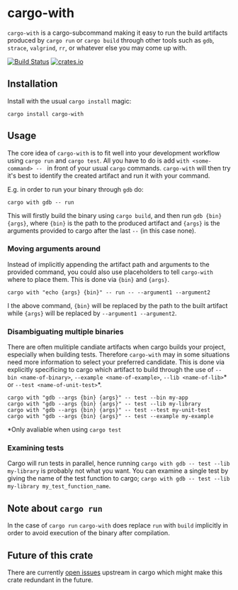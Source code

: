 cargo-with
==========
`cargo-with` is a cargo-subcommand making it easy to run the build artifacts produced by `cargo run` or `cargo build`
through other tools such as `gdb`, `strace`, `valgrind`, `rr`, or whatever else you may come up with.

[![Build Status](https://travis-ci.org/cbourjau/cargo-with.svg)](https://travis-ci.org/cbourjau/cargo-with)
[![crates.io](https://img.shields.io/crates/v/cargo-with.svg)](https://crates.io/crates/cargo-with)


Installation
-----------
Install with the usual `cargo install` magic:
```shell
cargo install cargo-with
```
Usage
-----
The core idea of `cargo-with` is to fit well into your development workflow using `cargo run` and `cargo test`.
All you have to do is add `with <some-command> -- ` in front of your usual `cargo` commands. `cargo-with` will then try it's best to identify the created artifact and run it with your command.

E.g. in order to run your binary through `gdb` do:

```shell
cargo with gdb -- run
```

This will firstly build the binary using `cargo build`, and then run `gdb {bin} {args}`, where `{bin}` is the path to the produced artifact and `{args}` is the arguments provided to cargo after the last `--` (in this case none).


### Moving arguments around

Instead of implicitly appending the artifact path and arguments to the provided command, you could also use placeholders to tell `cargo-with` where to place them. This is done via `{bin}` and `{args}`.

```
cargo with "echo {args} {bin}" -- run -- --argument1 --argument2
```

I the above command, `{bin}` will be replaced by the path to the built artifact while `{args}` will be replaced by `--argument1 --argument2`.

### Disambiguating multiple binaries

There are often mulitiple candiate artifacts when cargo builds your project, especially when building tests. Therefore `cargo-with` may in some situations need more information to select your preferred candidate. This is done via explicitly specificing to cargo which artifact to build through the use of `--bin <name-of-binary>`, `--example <name-of-example>`, `--lib <name-of-lib>`* or `--test <name-of-unit-test>`*.

```
cargo with "gdb --args {bin} {args}" -- test --bin my-app
cargo with "gdb --args {bin} {args}" -- test --lib my-library
cargo with "gdb --args {bin} {args}" -- test --test my-unit-test
cargo with "gdb --args {bin} {args}" -- test --example my-example
```

*Only avaliable when using `cargo test`

### Examining tests

Cargo will run tests in parallel, hence running `cargo with gdb -- test --lib my-library` is probably not what you want. You can examine a single test by giving the name of the test function to cargo; `cargo with gdb -- test --lib my-library my_test_function_name`.

Note about `cargo run`
----------------------
In the case of `cargo run` `cargo-with` does replace `run` with `build` implicitly in order to avoid execution of
the binary after compilation.

Future of this crate
--------------------
There are currently [open issues](https://github.com/rust-lang/cargo/issues/3670) upstream in cargo which might make this crate redundant in the future.
